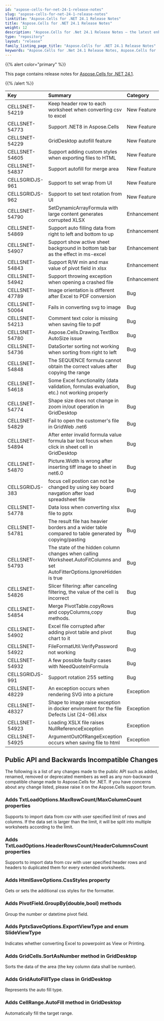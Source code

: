 ```yaml
---
id: "aspose-cells-for-net-24-1-release-notes"
slug: "aspose-cells-for-net-24-1-release-notes"
linktitle: "Aspose.Cells for .NET 24.1 Release Notes"
title: "Aspose.Cells for .NET 24.1 Release Notes"
weight: 12
description: "Aspose.Cells for .Net 24.1 Release Notes – the latest enhancements, new features, and fixes."
type: "repository"
layout: "release"
family_listing_page_title: "Aspose.Cells for .NET 24.1 Release Notes"
keywords: "Aspose.Cells for .Net 24.1 Release Notes, Aspose.Cells for .Net 24.1 updates and fixes"
---
```


{{% alert color="primary" %}}

This page contains release notes for [Aspose.Cells for .NET 24.1](https://www.nuget.org/packages/Aspose.Cells/24.1.0).

{{% /alert %}}

|**Key**|**Summary**|**Category**|
| :- | :- | :- |
|CELLSNET-54219|Keep header row to each worksheet when converting csv to excel|New Feature
|CELLSNET-54773|Support .NET8 in Aspose.Cells|New Feature
|CELLSNET-54229|GridDesktop autofill feature|New Feature
|CELLSNET-54605|Support adding custom styles when exporting files to HTML|New Feature
|CELLSNET-54837|Support autofill for merge area|New Feature
|CELLSGRIDJS-961|Support to set wrap from UI|New Feature
|CELLSGRIDJS-962|Support to set text rotation from UI|New Feature
|CELLSNET-54790|SetDynamicArrayFormula with large content generates corrupted XLSX|Enhancement
|CELLSNET-54869|Support auto filling data from right to left and bottom to up|Enhancement
|CELLSNET-54907|Support show active sheet background in bottom tab bar as the effect in ms-excel|Enhancement
|CELLSNET-54843|Support R/W min and max value of pivot field in xlsx|Enhancement
|CELLSNET-54942|Support throwing exception when opening a crashed file|Enhancement
|CELLSNET-47789|Image orientation is different after Excel to PDF conversion|Bug
|CELLSNET-50064|Fails in converting svg to image|Bug
|CELLSNET-54213|Comment text color is missing when saving file to pdf|Bug
|CELLSNET-54780|Aspose.Cells.Drawing.TextBox AutoSize issue|Bug
|CELLSNET-54736|DataSorter sorting not working when sorting from right to left|Bug
|CELLSNET-54848|The SEQUENCE formula cannot obtain the correct values after copying the range|Bug
|CELLSNET-54618|Some Excel functionality (data validation, formulas evaluation, etc.) not working properly|Bug
|CELLSNET-54774|Shape size does not change in zoom in/out operation in GridDesktop|Bug
|CELLSNET-54829|Fail to open the customer's file  in GridWeb .net6|Bug
|CELLSNET-54894|After enter invalid formula value formula bar lost focus when click in sheet cell in GridDesktop|Bug
|CELLSNET-54870|Picture.Width is wrong after inserting tiff image to sheet in net6.0|Bug
|CELLSGRIDJS-383|focus cell postion can not be changed by using key board navgation after load spreadsheet file|Bug
|CELLSNET-54778|Data loss when converting xlsx file to pptx|Bug
|CELLSNET-54781|The result file has heavier borders and a wider table compared to table generated by copying/pasting|Bug
|CELLSNET-54793|The state of the hidden column changes when calling Worksheet.AutoFitColumns and set AutoFitterOptions.IgnoreHidden is true|Bug
|CELLSNET-54826|Slicer filtering: after canceling filtering, the value of the cell is incorrect|Bug
|CELLSNET-54854|Merge PivotTable.copyRows and copyColumns,copy methods.|Bug
|CELLSNET-54902|Excel file corrupted after adding pivot table and pivot chart to it|Bug
|CELLSNET-54922|FileFormatUtil.VerifyPassword not working|Bug
|CELLSNET-54932|A few possible faulty cases with NeedQuoteInFormula|Bug
|CELLSGRIDJS-991|Support rotation 255 setting|Bug
|CELLSNET-48229|An exception occurs when rendering SVG into a picture|Exception
|CELLSNET-48327|Shape to image raise exception in docker enviroment for the file Defects List (24-06).xlsx|Exception
|CELLSNET-54923|Loading XSLX file raises NullReferenceException |Exception
|CELLSNET-54925|ArgumentOutOfRangeException occurs when saving file to html|Exception

## **Public API and Backwards Incompatible Changes**

The following is a list of any changes made to the public API such as added, renamed, removed or deprecated members as well as any non-backward compatible change made to Aspose.Cells for .NET. If you have concerns about any change listed, please raise it on the Aspose.Cells support forum.

### **Adds TxtLoadOptions.MaxRowCount/MaxColumnCount properties**

Supports to import data from csv with user specified limit of rows and columns. If the data set is larger than the limit, it will be split into multiple worksheets according to the limit.

### **Adds TxtLoadOptions.HeaderRowsCount/HeaderColumnsCount properties**

Supports to import data from csv with user specified header rows and headers to duplicated them for every extended worksheets.

### **Adds HtmlSaveOptions.CssStyles property**

Gets or sets the additional css styles for the formatter.

### **Adds PivotField.GroupBy(double,bool) methods**

Group the number or datetime pivot field.

### **Adds PptxSaveOptions.ExportViewType and enum SlideViewType**

Indicates whether converting Excel to powerpoint as View or Printing.

### **Adds GridCells.SortAsNumber method in GridDesktop**

Sorts the data of the area (the key column data shall be number).

### **Adds GridAutoFillType class in GridDesktop**

Represents the auto fill type.

### **Adds CellRange.AutoFill method in GridDesktop**

Automatically fill the target range.
